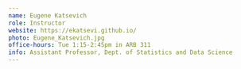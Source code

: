 ```yaml
---
name: Eugene Katsevich
role: Instructor
website: https://ekatsevi.github.io/
photo: Eugene_Katsevich.jpg
office-hours: Tue 1:15-2:45pm in ARB 311
info: Assistant Professor, Dept. of Statistics and Data Science
---
```



